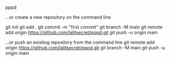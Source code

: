pppd

…or create a new repository on the command line

git init
git add .
git commit -m "first commit"
git branch -M main
git remote add origin https://github.com/lalitsecret/pppd.git
git push -u origin main

…or push an existing repository from the command line
git remote add origin https://github.com/lalitsecret/pppd.git
git branch -M main
git push -u origin main